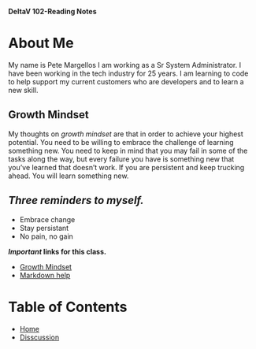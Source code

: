 **DeltaV 102-Reading Notes**

# About Me

My name is Pete Margellos I am working as a Sr System Administrator. I have been working in the tech industry for 25 years. I am learning to code to help support my current customers who are developers and to learn a new skill.


## **Growth Mindset**

My thoughts on _growth mindset_ are that in order to achieve your highest potential. You need to be  willing to embrace the challenge of learning something new. You need to keep in mind that you may fail in some of the tasks along the way, but every failure you have is something new that you’ve  learned that doesn’t work. If you are persistent and keep trucking ahead. You will learn something new.

## **_Three reminders to myself._**

- Embrace change
- Stay persistant
- No pain, no gain

**_Important_ links for this class.**

- [Growth Mindset](Growth-Mindset-Reading.md)
- [Markdown help](https://docs.github.com/en/free-pro-team@latest/github/writing-on-github/basic-writing-and-formatting-syntax)

# Table of Contents

- [Home](https://pmargellos.github.io/reading-notes/)
- [Disscussion](https://pmargellos.github.io/reading-notes/)
